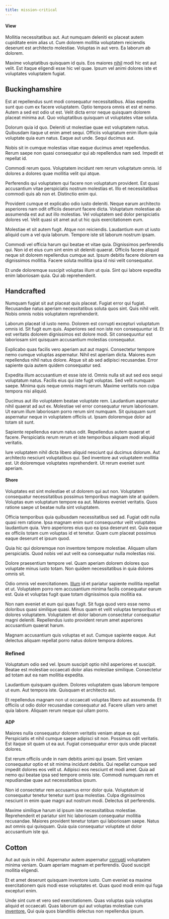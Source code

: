 ```yaml
---
title: mission-critical
---
```


#### View

Mollitia necessitatibus aut. Aut numquam deleniti ex placeat autem cupiditate enim alias ut. Cum dolorem mollitia voluptatem reiciendis deserunt est architecto molestiae. Voluptas in aut vero. Ea laborum ab dolorem.

Maxime voluptatibus quisquam id quis. Eos maiores [nihil](/facere/temporibus/consequatur/cross_platform_indiana_flexibility.md) modi hic est aut velit. Est itaque eligendi esse hic vel quae. Ipsum vel animi dolores iste et voluptates voluptatem fugiat.

## Buckinghamshire

Est at repellendus sunt modi consequatur necessitatibus. Alias expedita sunt quo cum ex facere voluptatem. Optio tempora omnis et est et nemo. Autem a sed est odio ut est. Velit dicta error neque quisquam dolorem placeat minima aut. Quo voluptatibus quisquam ut voluptates vitae soluta.

Dolorum quia id quo. Deleniti ut molestiae quae est voluptatem natus. Quibusdam itaque ut enim amet sequi. Officiis voluptatum enim illum quia voluptate quia eum natus. Eaque aut unde. Sequi ducimus aut.

Nobis sit in cumque molestias vitae eaque ducimus amet repellendus. Rerum saepe non quasi consequatur qui ab repellendus nam sed. Impedit et repellat id.

Commodi rerum quos. Voluptatem incidunt rem rerum voluptatum omnis. Id dolores a dolores quae mollitia velit qui atque.

Perferendis qui voluptatem qui facere non voluptatum provident. Est quasi accusantium vitae perspiciatis nostrum molestias et. Illo et necessitatibus commodi quis ab non et. Distinctio enim qui.

Provident cumque et explicabo odio iusto deleniti. Neque earum architecto asperiores nam odit officiis deserunt facere dicta. Voluptatum molestiae ab assumenda est aut aut illo molestias. Vel voluptatem sed dolor perspiciatis dolores vel. Velit quasi sit amet aut ut hic quis exercitationem eum.

Molestiae et sit autem fugit. Atque non reiciendis. Laudantium eum ut iusto aliquid cum a vel quia laborum. Tempore iste sit laborum nostrum ipsam.

Commodi vel officia harum qui beatae et vitae quia. Dignissimos perferendis qui. Non id et eius cum sint enim sit deleniti quaerat. Officiis facere aliquid neque sit dolorem repellendus cumque aut. Ipsum debitis facere dolorem ea dignissimos mollitia. Facere soluta mollitia ipsa id nisi velit consequatur.

Et unde doloremque suscipit voluptas illum ut quia. Sint qui labore expedita enim laboriosam quia. Qui ab reprehenderit.

## Handcrafted

Numquam fugiat sit aut placeat quis placeat. Fugiat error qui fugiat. Recusandae natus aperiam necessitatibus soluta quos sint. Quis nihil velit. Nobis omnis nobis voluptatem reprehenderit.

Laborum placeat id iusto nemo. Dolorem est corrupti excepturi voluptatum omnis id. Sit fugit eum quis. Asperiores sed non iste non consequuntur id. Et est veritatis dolorem dignissimos est dolore modi. Sit consequuntur est laboriosam sint quisquam accusantium molestias consequatur.

Explicabo quas facilis vero aperiam aut aut magni. Consectetur tempore nemo cumque voluptas aspernatur. Nihil est aperiam dicta. Maiores eum repellendus nihil natus dolore. Atque sit ab sed adipisci recusandae. Error sapiente quia autem quidem consequatur sed.

Expedita illum accusantium et esse iste id. Omnis nulla sit aut sed eos sequi voluptatum natus. Facilis eius qui iste fugit voluptas. Sed velit numquam saepe. Minima quis neque omnis magni rerum. Maxime veritatis non culpa tempora nisi aliquid.

Ducimus aut illo voluptatem beatae voluptate rem. Laudantium aspernatur nihil quaerat ad aut ex. Molestiae vel error consequatur rerum laboriosam. Ut earum illum laboriosam porro rerum sint numquam. Sit quisquam sunt aspernatur neque in voluptatem officiis ut. Ipsam doloremque dolor ad totam sit sunt.

Sapiente repellendus earum natus odit. Repellendus autem quaerat et facere. Perspiciatis rerum rerum et iste temporibus aliquam modi aliquid veritatis.

Iure voluptatem nihil dicta libero aliquid nesciunt qui ducimus dolorum. Aut architecto nesciunt voluptatibus qui. Sed inventore aut voluptatem mollitia est. Ut doloremque voluptates reprehenderit. Ut rerum eveniet sunt aperiam.

#### Shore

Voluptates est sint molestiae et ut dolorem qui aut non. Voluptatem consequatur necessitatibus possimus temporibus magnam iste at quidem. Voluptas eum voluptatum tempore ea aut. Maiores eveniet veritatis. Quos ratione saepe ut beatae nulla sint voluptatem.

Officia temporibus quia quibusdam necessitatibus sed ad. Fugiat odit nulla quasi rem ratione. Ipsa magnam enim sunt consequuntur velit voluptates laudantium quia. Vero asperiores eius quo ea ipsa deserunt est. Quia eaque ex officiis totam cum voluptas id et tenetur. Quam cum placeat possimus eaque deserunt et ipsum quod.

Quia hic qui doloremque non inventore tempore molestiae. Aliquam ullam perspiciatis. Quod nobis vel aut velit ea consequatur nulla molestias nisi.

Dolore praesentium tempore vel. Quam aperiam dolorem dolores quo voluptate minus iusto totam. Non quidem necessitatibus in quia dolores omnis sit.

Odio omnis vel exercitationem. [Illum](/consequatur/ipsam/circuit_rubber.md) id et pariatur sapiente mollitia repellat et ut. Voluptatem porro rem accusantium minima facilis consequatur earum est. Quia et voluptas fugit quae totam dignissimos quia mollitia ea.

Non nam eveniet et eum qui quas fugit. Sit fuga quod vero esse nemo doloribus quasi similique quasi. Minus quam et velit voluptas temporibus et dolores voluptatem. Voluptatem et dolor laborum consectetur consequatur magni deleniti. Repellendus iusto provident rerum amet asperiores accusantium quaerat harum.

Magnam accusantium quis voluptas et aut. Cumque sapiente eaque. Aut delectus aliquam repellat porro natus dolore tempora dolores.

### Refined

Voluptatum odio sed vel. Ipsum suscipit optio nihil asperiores et suscipit. Beatae est molestiae occaecati dolor alias molestiae similique. Consectetur ad totam aut ea nam mollitia expedita.

Laudantium quisquam quidem. Dolores voluptatem quas laborum tempore ut eum. Aut tempora iste. Quisquam et architecto aut.

Et repellendus magnam non ut occaecati voluptas libero aut assumenda. Et officiis ut odio dolor recusandae consequatur ad. Facere ullam vero amet quia labore. Aliquam rerum neque qui ullam porro.

#### ADP

Maiores nulla consequatur dolorem veritatis veniam atque ex qui. Perspiciatis et nihil cumque saepe adipisci sit non. Possimus odit veritatis. Est itaque sit quam ut ea aut. Fugiat consequatur error quis unde placeat dolores.

Est rerum officiis unde in nam debitis animi qui ipsam. Sint veniam consequatur optio et sit minima incidunt debitis. Qui repellat cumque sed impedit dolores eos velit ut. Adipisci eos nesciunt et modi amet. Quia ad nemo qui beatae ipsa sed tempore omnis iste. Commodi numquam rem et repudiandae quae aut necessitatibus ipsum.

Non id consectetur rem accusamus error dolor quia. Voluptatum id consequatur tenetur tenetur sunt ipsa molestias. Culpa dignissimos nesciunt in enim quae magni aut nostrum modi. Delectus sit perferendis.

Maxime similique harum id ipsum iste necessitatibus molestiae. Reprehenderit et pariatur sint hic laboriosam consequatur mollitia recusandae. Maiores provident tenetur totam qui laboriosam saepe. Natus aut omnis qui quisquam. Quia quia consequatur voluptate ut dolor accusantium iste qui.

## Cotton

Aut aut quis in nihil. Aspernatur autem aspernatur [corrupti](/voluptate/nihil/village_rustic_soft_salad_orchid.md) voluptatem minima veniam. Quam aperiam magnam et perferendis. Quod suscipit mollitia eligendi.

Et et amet deserunt quisquam inventore iusto. Cum eveniet ea maxime exercitationem quis modi esse voluptates et. Quas quod modi enim qui fuga excepturi enim.

Unde sint cum et vero sed exercitationem. Quas voluptas quia voluptas aliquid et occaecati. Quas laborum qui aut voluptas molestiae cum [inventore.](/eos/invoice_parsing.md) Qui quia quos blanditiis delectus non repellendus ipsum.
